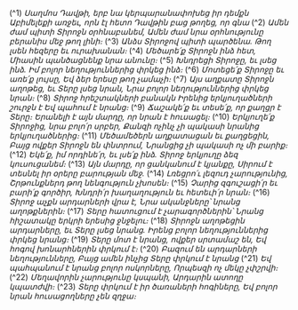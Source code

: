 
(^1) _Սաղմոս Դավթի, երբ նա կերպարանափոխեց իր դեմքն Աբիմելեքի առջեւ, որն էլ հետո Դավթին բաց թողեց, որ գնա_
(^2) _Ամեն ժամ պիտի Տիրոջն օրհնաբանեմ,
Ամեն ժամ նրա օրհնությունը բերանիս մեջ թող լինի։_
(^3) _Անձս Տիրոջով պիտի պարծենա.
Թող լսեն հեզերը եւ ուրախանան։_
(^4) _Մեծարե՛ք Տիրոջն ինձ հետ,
Միասին պանծացնենք նրա անունը։_
(^5) _Խնդրեցի Տիրոջը, եւ լսեց ինձ.
Իմ բոլոր նեղություններից փրկեց ինձ։_
(^6) _Մոտեցե՛ք Տիրոջը եւ առե՛ք լույսը,
Եվ ձեր երեսը թող չամաչի։_
(^7) _Այս աղքատը Տիրոջն աղոթեց, եւ Տերը լսեց նրան,
Նրա բոլոր նեղություններից փրկեց նրան։_
(^8) _Տիրոջ հրեշտակների բանակն
Իրենից երկյուղածների շուրջն է
Եվ պահում է նրանց։_
(^9) _Ճաշակե՛ք եւ տեսե՛ք, որ քաղցր է Տերը։
Երանելի է այն մարդը, որ նրան է հուսացել։_
(^10) _Երկյուղե՛ք Տիրոջից, նրա բոլո՛ր սրբեր,
Քանզի ոչինչ չի պակասի նրանից երկյուղածներից։_
(^11) _Մեծամեծերն աղքատացան եւ քաղցեցին,
Բայց ովքեր Տիրոջն են փնտրում,
Նրանցից չի պակասի ոչ մի բարիք։_
(^12) _Եկե՛ք, իմ որդինե՛ր, եւ լսե՛ք ինձ.
Տիրոջ երկյուղը ձեզ կուսուցանեմ։_
(^13) _Այն մարդը, որ ցանկանում է կյանքը,
Սիրում է տեսնել իր օրերը բարության մեջ._
(^14) _Լռեցրո՛ւ լեզուդ չարությունից,
Շրթունքներդ թող նենգություն չխոսեն։_
(^15) _Չարից զգուշացի՛ր եւ բարի՛ք գործիր,
Խնդրի՛ր խաղաղություն եւ հետեւի՛ր նրան։_
(^16) _Տիրոջ աչքն արդարների վրա է,
Նրա ականջները՝ նրանց աղոթքներին։_
(^17) _Տերը հատուցում է չարագործներին՝
Նրանց հիշատակը երկրի երեսից ջնջելու։_
(^18) _Տիրոջն աղոթեցին արդարները, եւ Տերը լսեց նրանց.
Իրենց բոլոր նեղություններից փրկեց նրանց։_
(^19) _Տերը մոտ է նրանց, ովքեր սրտամաշ են,
Եվ հոգով խոնարհներին փրկում է։_
(^20) _Բազում են արդարների նեղությունները,
Բայց ամեն ինչից Տերը փրկում է նրանց_
(^21) _Եվ պահպանում է նրանց բոլոր ոսկորները,
Որպեսզի ոչ մեկը չփշրվի։_
(^22) _Մեղավորին չարությունը կսպանի,
Արդարին ատողը կպատժվի։_
(^23) _Տերը փրկում է իր ծառաների հոգիները,
Եվ բոլոր նրան հուսացողները չեն զղջա։_
